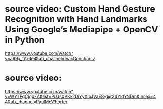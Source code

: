 # source video: Custom Hand Gesture Recognition with Hand Landmarks Using Google’s Mediapipe + OpenCV in Python

https://www.youtube.com/watch?v=a99p_fAr6e4&ab_channel=IvanGoncharov

# source video:

https://www.youtube.com/watch?v=WYYFgCjgdKA&list=PLGs0VKk2DiYyXlbJVaE8y1qr24YldYNDm&index=44&ab_channel=PaulMcWhorter
